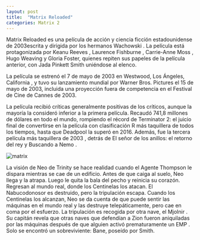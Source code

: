 ```yaml
---
layout: post
title:  "Matrix Reloaded"
categories: Matrix 2
---
```



Matrix Reloaded es una película de acción y ciencia ficción estadounidense de 2003escrita y dirigida por los hermanos Wachowski . La película está protagonizada por Keanu Reeves , Laurence Fishburne , Carrie-Anne Moss , Hugo Weaving y Gloria Foster, quienes repiten sus papeles de la película anterior, con Jada Pinkett Smith uniéndose al elenco.

La película se estrenó el 7 de mayo de 2003 en Westwood, Los Ángeles, California , y tuvo su lanzamiento mundial por Warner Bros. Pictures el 15 de mayo de 2003, incluida una proyección fuera de competencia en el Festival de Cine de Cannes de 2003.

La película recibió críticas generalmente positivas de los críticos, aunque la mayoría la consideró inferior a la primera película. Recaudó 741,8 millones de dólares en todo el mundo, rompiendo el récord de Terminator 2: el juicio final de convertirse en la película con clasificación R más taquillera de todos los tiempos, hasta que Deadpool la superó en 2016. Además, fue la tercera película más taquillera de 2003 , detrás de El señor de los anillos: el retorno del rey y Buscando a Nemo .


![matrix](https://upload.wikimedia.org/wikipedia/en/b/ba/Poster_-_The_Matrix_Reloaded.jpg)


La visión de Neo de Trinity se hace realidad cuando el Agente Thompson le dispara mientras se cae de un edificio. Antes de que caiga al suelo, Neo llega y la atrapa. Luego le quita la bala del pecho y reinicia su corazón. Regresan al mundo real, donde los Centinelas los atacan. El Nabucodonosor es destruido, pero la tripulación escapa. Cuando los Centinelas los alcanzan, Neo se da cuenta de que puede sentir las máquinas en el mundo real y las destruye telepáticamente, pero cae en coma por el esfuerzo. La tripulación es recogida por otra nave, el Mjolnir . Su capitán revela que otras naves que defendían a Zion fueron aniquiladas por las máquinas después de que alguien activó prematuramente un EMP . Solo se encontró un sobreviviente: Bane, poseído por Smith.
